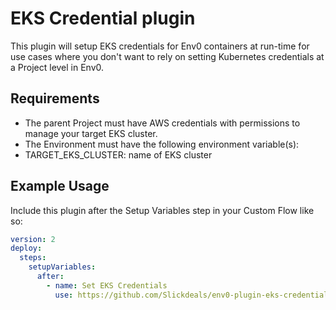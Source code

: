 # EKS Credential plugin

This plugin will setup EKS credentials for Env0 containers at run-time for use cases where you don't want to rely on setting Kubernetes credentials at a Project level in Env0.

## Requirements

- The parent Project must have AWS credentials with permissions to manage your target EKS cluster.
- The Environment must have the following environment variable(s):
- TARGET_EKS_CLUSTER: name of EKS cluster

## Example Usage

Include this plugin after the Setup Variables step in your Custom Flow like so:

```yaml
version: 2
deploy:
  steps:
    setupVariables:
      after:
        - name: Set EKS Credentials
          use: https://github.com/Slickdeals/env0-plugin-eks-credentials@main
```
